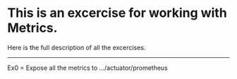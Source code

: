 # This is an excercise for working with Metrics.
Here is the full description of all the excercises.
- - -
Ex0 = Expose all the metrics to .../actuator/prometheus
